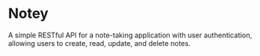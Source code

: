# Notey

A simple RESTful API for a note-taking application with user authentication, allowing users to create, read, update, and delete notes.
